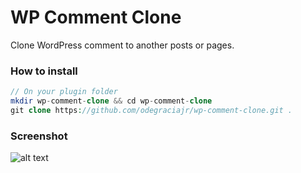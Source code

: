 # WP Comment Clone

Clone WordPress comment to another posts or pages.

### How to install
```php
// On your plugin folder
mkdir wp-comment-clone && cd wp-comment-clone
git clone https://github.com/odegraciajr/wp-comment-clone.git .
```
### Screenshot

![alt text][commentclone]

[commentclone]: http://i.imgur.com/UAGclQp.png "WordPress comment clone"
